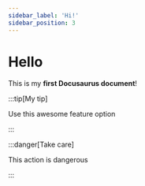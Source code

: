 ```yaml
---
sidebar_label: 'Hi!'
sidebar_position: 3
---
```


# Hello

This is my **first Docusaurus document**!

:::tip[My tip]

Use this awesome feature option

:::

:::danger[Take care]

This action is dangerous

:::